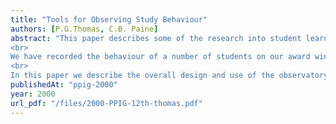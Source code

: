 ```yaml
---
title: "Tools for Observing Study Behaviour"
authors: [P.G.Thomas, C.B. Paine]
abstract: "This paper describes some of the research into student learning behaviour being undertaken within the AESOP project. This project analyses data gathered by our electronic observatory, a non-intrusive mechanism for recording student actions as they undertake a series of pre-defined learning tasks.
<br>
We have recorded the behaviour of a number of students on our award winning introductory computing course M206, Computing: An object oriented approach as they interact with the the LearningWorks system for learning Smalltalk [Woodman et al, 1999].
<br>
In this paper we describe the overall design and use of the observatory and discuss some of the tools that have been developed to analyse the recordings. We present some conclusions based on a pilot study undertaken in 1999. Whilst we have observed a variety of behaviours, many of them are unsurprising. However, collectively they provide a useful picture of how students learn at a distance which is often at variance with the pre-conceptions of course designers and suggests how courses for the future in distance education should be structured."
publishedAt: "ppig-2000"
year: 2000
url_pdf: "/files/2000-PPIG-12th-thomas.pdf"
---
```

